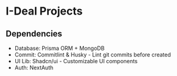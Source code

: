 # I-Deal Projects

## Dependencies

- Database: Prisma ORM + MongoDB
- Commit: Commitlint & Husky - Lint git commits before created
- UI Lib: Shadcn/ui - Customizable UI components
- Auth: NextAuth
